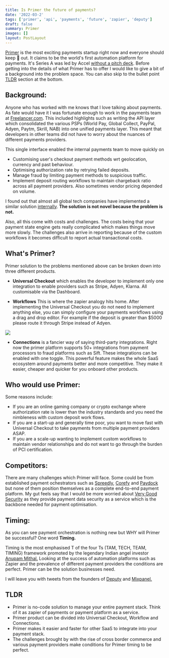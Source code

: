 ```yaml
---
title: Is Primer the future of payments?
date: '2022-03-2'
tags: ['primer', 'api', 'payments', 'future', 'zapier', 'deputy']
draft: false
summary: Primer
images: []
layout: PostLayout
---
```


[Primer](https://primer.io/) is the most exciting payments startup right now and everyone should keep 👀 out.
It claims to be the world's first automation platform for payments. It's Series A was led by Accel [without a pitch deck](https://flipboard.com/topic/spotify/fintech-primer-just-raised-18-7-million-without-a-pitch-deck-after-being-approa/a-QvjnchY-RwqVShJ0zovcWw%3Aa%3A2273650-077a568500%2Fbusinessinsider.com). Before getting into the details of what Primer has to offer I would like to give a bit of a background into the problem space. You can also skip to the bullet point [TLDR](#TLDR) section at the bottom.

## Background:

Anyone who has worked with me knows that I love talking about payments. As fate would have it I was fortunate enough to work in the payments team at [Freelancer.com](https://www.freelancer.com). This included highlights such as writing the API layer which consolidated the various PSPs (World Pay, Global Collect, PayPal, Adyen, Paytm, Skrill, NAB) into one unified payments layer. This meant that developers in other teams did not have to worry about the nuances of different payments providers.

This single interface enabled the internal payments team to move quickly on

- Customising user's checkout payment methods wrt geolocation, currency and past behaviour.
- Optimising authorization rate by retrying failed deposits.
- Manage fraud by limiting payment methods to suspicious traffic.
- Implement deposit routing workflows to maintain chargeback ratio across all payment providers. Also sometimes vendor pricing depended on volume.

I found out that almost all global tech companies have implemented a similar solution [internally](https://nordicapis.com/the-brilliance-of-spotify-internal-apis-to-mitigate-payments/). **The solution is not novel because the problem is not.**

Also, all this come with costs and challenges. The costs being that your payment state engine gets really complicated which makes things move more slowly. The challenges also arrive in reporting because of the custom workflows it becomes difficult to report actual transactional costs.

## What's Primer?

Primer solution to the problems mentioned above can be broken down into three different products.

- **Universal Checkout** which enables the developer to implement only one integration to enable providers such as Stripe, Adyen, Klarna. All customisable via the Dashboard.

- **Workflows** This is where the zapier analogy hits home. After implementing the Universal Checkout you do not need to implement anything else, you can simply configure your payments workflows using a drag and drop editor. For example if the deposit is greater than $5000 please route it through Stripe instead of Adyen.

![](/static/images/primer/workflow.png)

- **Connections** is a fancier way of saying third-party integrations. Right now the primer platform supports 50+ integrations from payment processors to fraud platforms such as Sift. These integrations can be enabled with one toggle. This powerful feature makes the whole SaaS ecosystem around payments better and more competitive. They make it easier, cheaper and quicker for you onboard other products.

## Who would use Primer:

Some reasons include:

- If you are an online gaming company or crypto exchange where authorization rate is lower than the industry standards and you need the nimbleness with custom deposit work flows.
- If you are a start-up and generally time poor, you want to move fast with Universal Checkout to take payments from multiple payment providers ASAP.
- If you are a scale-up wanting to implement custom workflows to maintain vendor relationships and do not want to go through the burden of PCI certification.

## Competitors:

There are many challenges which Primer will face. Some could be from established payment ochestrators such as [Spreedly](https://www.spreedly.com/), [Corefy](https://corefy.com/) and [Paydock](https://paydock.com/) but none of them position themselves as a complete end-to-end payment platform. My gut feels say that I would be more worried about [Very Good Security](https://www.verygoodsecurity.com/payment-optimization) as they provide payment data security as a service which is the backbone needed for payment optimisation.

## Timing:

As you can see payment orchestration is nothing new but WHY will Primer be successful? One word **Timing.**

Timing is the most emphasised T of the four Ts (TAM, TECH, TEAM, TIMING) framework promoted by the legendary Indian angel investor [Anupam Mithal.](https://mobile.twitter.com/anupammittal) Looking at the success of automation platforms such as Zapier and the prevalence of different payment providers the conditions are perfect. Primer can be the solution businesses need.

I will leave you with tweets from the founders of [Deputy](https://www.deputy.com/) and [Mixpanel.](https://mixpanel.com/)

<div className="flex flex-row md:flex-col flex-wrap -mx-2 overflow-hidden xl:-mx-2">
  <div>
    <StaticTweet id="1430685958328881154" />
  </div>
  <div>
    <StaticTweet id="1418457863937163264" />
  </div>
</div>

## <a name="TLDR"></a> TLDR

- Primer is no-code solution to manage your entire payment stack. Think of it as zapier of payments or payment platform as a service.
- Primer product can be divided into Universal Checkout, Workflow and Connections.
- Primer makes it easier and faster for other SaaS to integrate into your payment stack.
- The challenges brought by with the rise of cross border commerce and various payment providers make conditions for Primer timing to be perfect.
